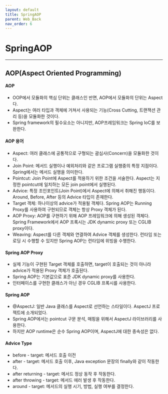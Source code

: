 ```yaml
---
layout: default
title: SpringAOP
parent: Web_Back
nav_order: 6
---
```


# SpringAOP

---

## AOP(Aspect Oriented Programming)

#### AOP

- OOP에서 모듈화의 핵심 단위는 클래스인 반면, AOP에서 모듈화의 단위는 Aspect다.
- Aspect는 여러 타입과 객체에 거쳐서 사용되는 기능(Cross Cutting, 트랜잭션 관리 등)을 모듈화한 것이다.
- Spring framework의 필수요소는 아니지만, AOP프레임워크는 Spring IoC를 보완한다.

#### AOP 용어

- Aspect: 여러 클래스에 공통적으로 구형되는 괌심사(Concern)을 모듈화한 것이다.
- Join Point: 메서드 실행이나 예외처리와 같은 프로그램 실행중의 특정 지점이다. Spring에서는 메서드 실행을 의미한다.
- Pointcut: Join Point에 Aspect를 적용하기 위한 조건을 서술한다. Aspect는 지정한 pointcut에 일치하는 모든 join point에서 실행된다.
- Advice: 특정 조인포인트(Join Point)에서 Aspect에 의해서 취해진 행동이다. Around, Before, After 등의 Advice 타입이 존재한다.
- Target 객체: 하나이상의 advice가 적용될 객체다. Spring AOP는 Running Proxy를 사용하여 구현되므로 객체는 항상 Proxy 객체가 된다.
- AOP Proxy: AOP를 구현하기 위해 AOP 프레임워크에 의해 생성된 객체다. Spring Framework에서 AOP 프록시는 JDK dynamic proxy 또는 CGLIB proxy이다.
- Weaving: Aspect를 다른 객체와 연결하여 Advice 객체를 생성한다. 런타임 또는 로딩 시 수행할 수 있지만 Spring AOP는 런타임에 위빙을 수행한다.

#### Spring AOP Proxy

- 실제 기능이 구현된 Target 객체를 호출하면, target이 호출되는 것이 아니라 advice가 적용된 Proxy 객체가 호출된다.
- Spring AOP는 기본값으로 표준 JDK dynamic proxy를 사용한다.
- 인터페이스를 구현한 클래스가 아닌 경우 CGLIB 프록시를 사용한다.

#### Spring AOP

- @AspectJ: 일반 Java 클래스를 Aspect로 선언하는 스타일이다. AspectJ 프로젝트에 소개되었다.
- Spring AOP에서는 pointcut 구문 분석, 매핑을 위해서 AspectJ 라이브러리를 사용한다.
- 하지만 AOP runtime은 순수 Spring AOP이며, AspectJ에 대한 종속성은 없다.

#### Advice Type

- before - target: 메서드 호출 이전
- after - target: 메서드 호출 이후, Java exception 문장의 finally와 같이 작동한다.
- after returning - target: 메서드 정상 동작 후 작동한다.
- after throwing - target: 메서드 에러 발생 후 작동한다.
- around - target: 메서드의 실행 시기, 방법, 실행 여부를 결정한다.
